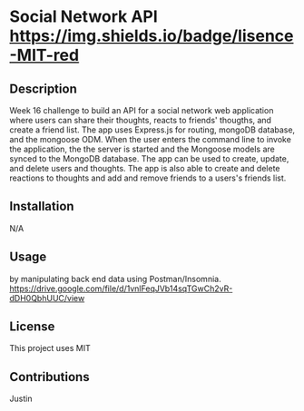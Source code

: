 # Social Network API https://img.shields.io/badge/lisence-MIT-red
  
## Description
Week 16 challenge to build an API for a social network web application where users can share their thoughts, reacts to friends' thougths, and create a friend list. The app uses Express.js for routing, mongoDB database, and the mongoose ODM. When the user enters the command line to invoke the application, the the server is started and the Mongoose models are synced to the MongoDB database. The app can be used to create, update, and delete users and thoughts. The app is also able to create and delete reactions to thoughts and add and remove friends to a users's friends list.

## Installation
N/A

## Usage
by manipulating back end data using Postman/Insomnia.
https://drive.google.com/file/d/1vnlFeqJVb14sqTGwCh2vR-dDH0QbhUUC/view

## License
This project uses MIT

## Contributions
Justin
